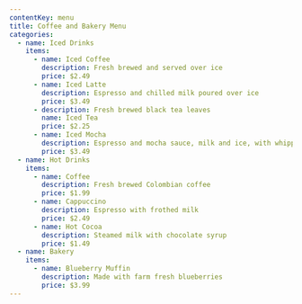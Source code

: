 ```yaml
---
contentKey: menu
title: Coffee and Bakery Menu
categories:
  - name: Iced Drinks
    items:
      - name: Iced Coffee
        description: Fresh brewed and served over ice
        price: $2.49
      - name: Iced Latte
        description: Espresso and chilled milk poured over ice
        price: $3.49
      - description: Fresh brewed black tea leaves
        name: Iced Tea
        price: $2.25
      - name: Iced Mocha
        description: Espresso and mocha sauce, milk and ice, with whipped cream
        price: $3.49
  - name: Hot Drinks
    items:
      - name: Coffee
        description: Fresh brewed Colombian coffee
        price: $1.99
      - name: Cappuccino
        description: Espresso with frothed milk
        price: $2.49
      - name: Hot Cocoa
        description: Steamed milk with chocolate syrup
        price: $1.49
  - name: Bakery
    items:
      - name: Blueberry Muffin
        description: Made with farm fresh blueberries
        price: $3.99
---
```

